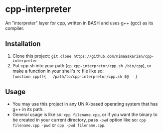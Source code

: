 # cpp-interpreter
An "interpreter" layer for cpp, written in BASH and uses g++ (gcc) as its compiler.  

## Installation
1. Clone this project: `git clone https://github.com/nimaaskarian/cpp-interpreter`  
2. Put cpp.sh into your path (`cp cpp-interpretor/cpp.sh /bin/cpp`), or make a function in your shell's rc file like so:  
`function cpp(){  
    /path/to/cpp-interpretor/cpp.sh $@  
}`

## Usage
- You may use this project in any UNIX-based operating system that has g++ in its path.  
- General usage is like so: `cpp filename.cpp`, or if you want the binary to be created in your current directory, pass `-pwd` option like so: `cpp filename.cpp -pwd` or `cpp -pwd filename.cpp`.
